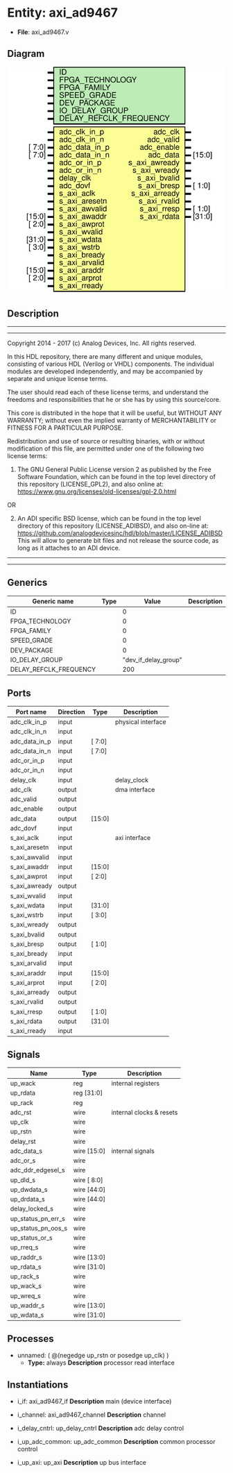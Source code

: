 # Entity: axi_ad9467

- **File**: axi_ad9467.v
## Diagram

![Diagram](axi_ad9467.svg "Diagram")
## Description

 ***************************************************************************
 ***************************************************************************
 Copyright 2014 - 2017 (c) Analog Devices, Inc. All rights reserved.

 In this HDL repository, there are many different and unique modules, consisting
 of various HDL (Verilog or VHDL) components. The individual modules are
 developed independently, and may be accompanied by separate and unique license
 terms.

 The user should read each of these license terms, and understand the
 freedoms and responsibilities that he or she has by using this source/core.

 This core is distributed in the hope that it will be useful, but WITHOUT ANY
 WARRANTY; without even the implied warranty of MERCHANTABILITY or FITNESS FOR
 A PARTICULAR PURPOSE.

 Redistribution and use of source or resulting binaries, with or without modification
 of this file, are permitted under one of the following two license terms:

   1. The GNU General Public License version 2 as published by the
      Free Software Foundation, which can be found in the top level directory
      of this repository (LICENSE_GPL2), and also online at:
      <https://www.gnu.org/licenses/old-licenses/gpl-2.0.html>

 OR

   2. An ADI specific BSD license, which can be found in the top level directory
      of this repository (LICENSE_ADIBSD), and also on-line at:
      https://github.com/analogdevicesinc/hdl/blob/master/LICENSE_ADIBSD
      This will allow to generate bit files and not release the source code,
      as long as it attaches to an ADI device.

 ***************************************************************************
 ***************************************************************************

## Generics

| Generic name           | Type | Value                | Description |
| ---------------------- | ---- | -------------------- | ----------- |
| ID                     |      | 0                    |             |
| FPGA_TECHNOLOGY        |      | 0                    |             |
| FPGA_FAMILY            |      | 0                    |             |
| SPEED_GRADE            |      | 0                    |             |
| DEV_PACKAGE            |      | 0                    |             |
| IO_DELAY_GROUP         |      | "dev_if_delay_group" |             |
| DELAY_REFCLK_FREQUENCY |      | 200                  |             |
## Ports

| Port name     | Direction | Type   | Description         |
| ------------- | --------- | ------ | ------------------- |
| adc_clk_in_p  | input     |        |  physical interface |
| adc_clk_in_n  | input     |        |                     |
| adc_data_in_p | input     | [ 7:0] |                     |
| adc_data_in_n | input     | [ 7:0] |                     |
| adc_or_in_p   | input     |        |                     |
| adc_or_in_n   | input     |        |                     |
| delay_clk     | input     |        |  delay_clock        |
| adc_clk       | output    |        |  dma interface      |
| adc_valid     | output    |        |                     |
| adc_enable    | output    |        |                     |
| adc_data      | output    | [15:0] |                     |
| adc_dovf      | input     |        |                     |
| s_axi_aclk    | input     |        |  axi interface      |
| s_axi_aresetn | input     |        |                     |
| s_axi_awvalid | input     |        |                     |
| s_axi_awaddr  | input     | [15:0] |                     |
| s_axi_awprot  | input     | [ 2:0] |                     |
| s_axi_awready | output    |        |                     |
| s_axi_wvalid  | input     |        |                     |
| s_axi_wdata   | input     | [31:0] |                     |
| s_axi_wstrb   | input     | [ 3:0] |                     |
| s_axi_wready  | output    |        |                     |
| s_axi_bvalid  | output    |        |                     |
| s_axi_bresp   | output    | [ 1:0] |                     |
| s_axi_bready  | input     |        |                     |
| s_axi_arvalid | input     |        |                     |
| s_axi_araddr  | input     | [15:0] |                     |
| s_axi_arprot  | input     | [ 2:0] |                     |
| s_axi_arready | output    |        |                     |
| s_axi_rvalid  | output    |        |                     |
| s_axi_rresp   | output    | [ 1:0] |                     |
| s_axi_rdata   | output    | [31:0] |                     |
| s_axi_rready  | input     |        |                     |
## Signals

| Name               | Type           | Description                |
| ------------------ | -------------- | -------------------------- |
| up_wack            | reg            |  internal registers        |
| up_rdata           | reg     [31:0] |                            |
| up_rack            | reg            |                            |
| adc_rst            | wire           |  internal clocks & resets  |
| up_clk             | wire           |                            |
| up_rstn            | wire           |                            |
| delay_rst          | wire           |                            |
| adc_data_s         | wire [15:0]    |  internal signals          |
| adc_or_s           | wire           |                            |
| adc_ddr_edgesel_s  | wire           |                            |
| up_dld_s           | wire [ 8:0]    |                            |
| up_dwdata_s        | wire [44:0]    |                            |
| up_drdata_s        | wire [44:0]    |                            |
| delay_locked_s     | wire           |                            |
| up_status_pn_err_s | wire           |                            |
| up_status_pn_oos_s | wire           |                            |
| up_status_or_s     | wire           |                            |
| up_rreq_s          | wire           |                            |
| up_raddr_s         | wire [13:0]    |                            |
| up_rdata_s         | wire [31:0]    |                            |
| up_rack_s          | wire           |                            |
| up_wack_s          | wire           |                            |
| up_wreq_s          | wire           |                            |
| up_waddr_s         | wire [13:0]    |                            |
| up_wdata_s         | wire [31:0]    |                            |
## Processes
- unnamed: ( @(negedge up_rstn or posedge up_clk) )
  - **Type:** always
**Description**
 processor read interface 
## Instantiations

- i_if: axi_ad9467_if
**Description**
 main (device interface)

- i_channel: axi_ad9467_channel
**Description**
 channel

- i_delay_cntrl: up_delay_cntrl
**Description**
 adc delay control

- i_up_adc_common: up_adc_common
**Description**
 common processor control

- i_up_axi: up_axi
**Description**
 up bus interface

